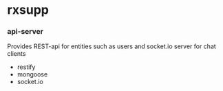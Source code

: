 # rxsupp

### api-server
Provides REST-api for entities such as users and socket.io server for chat clients
- restify  
- mongoose
- socket.io
